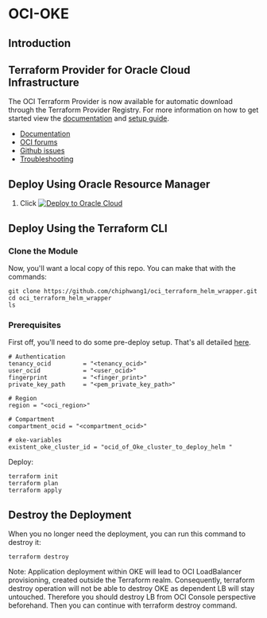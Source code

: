 # OCI-OKE

## Introduction



## Terraform Provider for Oracle Cloud Infrastructure
The OCI Terraform Provider is now available for automatic download through the Terraform Provider Registry. 
For more information on how to get started view the [documentation](https://www.terraform.i1/docs/providers/oci/index.html) 
and [setup guide](https://www.terraform.io/docs/providers/oci/guides/version-3-upgrade.html).

* [Documentation](https://www.terraform.io/docs/providers/oci/index.html)
* [OCI forums](https://cloudcustomerconnect.oracle.com/resources/9c8fa8f96f/summary)
* [Github issues](https://github.com/terraform-providers/terraform-provider-oci/issues)
* [Troubleshooting](https://www.terraform.io/docs/providers/oci/guides/guides/troubleshooting.html)

## Deploy Using Oracle Resource Manager


1. Click [![Deploy to Oracle Cloud](https://oci-resourcemanager-plugin.plugins.oci.oraclecloud.com/latest/deploy-to-oracle-cloud.svg)](https://cloud.oracle.com/resourcemanager/stacks/create?region=home&zipUrl=https://github.com/chiphwang1/osok15/archive/refs/tags/v2.zip)




## Deploy Using the Terraform CLI

### Clone the Module

Now, you'll want a local copy of this repo. You can make that with the commands:

    git clone https://github.com/chiphwang1/oci_terraform_helm_wrapper.git
    cd oci_terraform_helm_wrapper
    ls

### Prerequisites

First off, you'll need to do some pre-deploy setup.  That's all detailed [here](https://github.com/cloud-partners/oci-prerequisites).


```
# Authentication
tenancy_ocid         = "<tenancy_ocid>"
user_ocid            = "<user_ocid>"
fingerprint          = "<finger_print>"
private_key_path     = "<pem_private_key_path>"

# Region
region = "<oci_region>"

# Compartment
compartment_ocid = "<compartment_ocid>"

# oke-variables
existent_oke_cluster_id = "ocid_of_Oke_cluster_to_deploy_helm "

````

Deploy:

    terraform init
    terraform plan
    terraform apply


## Destroy the Deployment
When you no longer need the deployment, you can run this command to destroy it:

    terraform destroy

Note: Application deployment within OKE will lead to OCI LoadBalancer provisioning, created outside the Terraform realm. Consequently, terraform destroy operation will not be able to destroy OKE as dependent LB will stay untouched. Therefore you should destroy LB from OCI Console perspective beforehand. Then you can continue with terraform destroy command.


